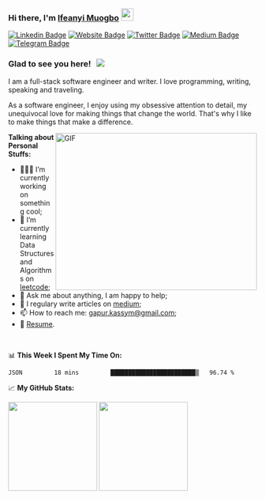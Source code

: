 ### Hi there, I'm <a href="https://ifeanyimuogbo.me" target="_blank">Ifeanyi Muogbo</a> <img src="https://media.giphy.com/media/hvRJCLFzcasrR4ia7z/giphy.gif" width="25px">

[![Linkedin Badge](https://img.shields.io/badge/-LinkedIn-0e76a8?style=flat-square&logo=Linkedin&logoColor=white)](https://linkedin.com/in/feanyichukwu-muogbo)
[![Website Badge](https://img.shields.io/badge/Website-3b5998?style=flat-square&logo=google-chrome&logoColor=white)](https://ifeanyimuogbo.me)
[![Twitter Badge](https://img.shields.io/badge/-Twitter-00acee?style=flat-square&logo=Twitter&logoColor=white)](https://twitter.com/ik_muogbo)
[![Medium Badge](https://img.shields.io/badge/medium-%2312100E.svg?&style=for-square&logo=medium&logoColor=white)](https://medium.com/@ifeanyimuogbo)
[![Telegram Badge](https://img.shields.io/badge/-Telegram-0088cc?style=flat-square&logo=Telegram&logoColor=white)](https://t.me/ifeanyi_md)

### Glad to see you here! &nbsp; ![](https://visitor-badge.glitch.me/badge?page_id=ifeanyimuogbo.ifeanyimuogbo)

I am a full-stack software engineer and writer. I love programming, writing, speaking and traveling.

As a software engineer, I enjoy using my obsessive attention to detail, my unequivocal love for making things that change the world. That's why I like to make things that make a difference.

<img align="right" alt="GIF" src="https://github.com/Gapur/Gapur/blob/master/coding.gif?raw=true" width="408" height="318" />
  

**Talking about Personal Stuffs:**

- 👨🏻‍💻 I’m currently working on something cool;
- 🚀 I’m currently learning Data Structures and Algorithms on [leetcode](https://leetcode.com/GKassym);
- 💬 Ask me about anything, I am happy to help;
- 📝 I regulary write articles on [medium](https://gapur-kassym.medium.com);
- 📫 How to reach me: gapur.kassym@gmail.com;
- 📝 [Resume](https://gkassym.netlify.app/Resume.pdf).

</br>

📊 **This Week I Spent My Time On:**
<!--START_SECTION:waka-->
```text
JSON         18 mins         ████████████████████████▒   96.74 % 
```
<!--END_SECTION:waka-->


📈 **My GitHub Stats:**

<p>
  <img height="180em" src="https://github-readme-stats.vercel.app/api?username=ifeanyimuogbo&show_icons=true&hide_border=true&&count_private=true&include_all_commits=true" />
  <img height="180em" src="https://github-readme-stats.vercel.app/api/top-langs/?username=ifeanyimuogbo&show_icons=true&hide_border=true&layout=compact&langs_count=8"/>
</p>
